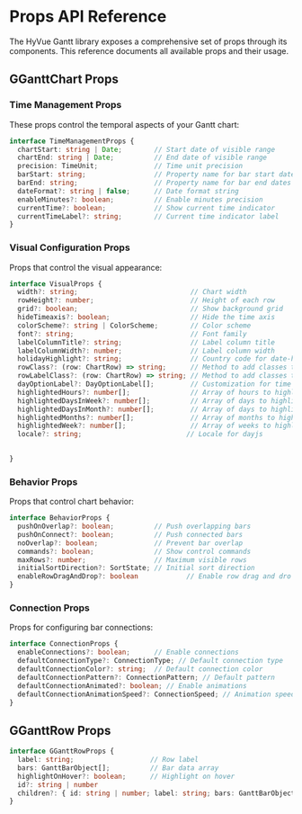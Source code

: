 # Props API Reference

The HyVue Gantt library exposes a comprehensive set of props through its components. This reference documents all available props and their usage.

## GGanttChart Props

### Time Management Props

These props control the temporal aspects of your Gantt chart:

```typescript
interface TimeManagementProps {
  chartStart: string | Date;        // Start date of visible range
  chartEnd: string | Date;          // End date of visible range
  precision: TimeUnit;              // Time unit precision
  barStart: string;                 // Property name for bar start dates
  barEnd: string;                   // Property name for bar end dates
  dateFormat?: string | false;      // Date format string
  enableMinutes?: boolean;          // Enable minutes precision
  currentTime?: boolean;            // Show current time indicator
  currentTimeLabel?: string;        // Current time indicator label
}
```

### Visual Configuration Props

Props that control the visual appearance:

```typescript
interface VisualProps {
  width?: string;                            // Chart width
  rowHeight?: number;                        // Height of each row
  grid?: boolean;                            // Show background grid
  hideTimeaxis?: boolean;                    // Hide the time axis
  colorScheme?: string | ColorScheme;        // Color scheme
  font?: string;                             // Font family
  labelColumnTitle?: string;                 // Label column title
  labelColumnWidth?: number;                 // Label column width
  holidayHighlight?: string;                 // Country code for date-holidays
  rowClass?: (row: ChartRow) => string;      // Method to add classes to data rows
  rowLabelClass?: (row: ChartRow) => string; // Method to add classes to label rows
  dayOptionLabel?: DayOptionLabel[];         // Customization for time unit day
  highlightedHours?: number[];               // Array of hours to highlight (0-23)
  highlightedDaysInWeek?: number[];          // Array of days to highlight (0-6, 0 is Sunday)
  highlightedDaysInMonth?: number[];         // Array of days to highlight (1-31)
  highlightedMonths?: number[];              // Array of months to highlight (0-11, 0 is January)
  highlightedWeek?: number[];                // Array of weeks to highlight (1-53)
  locale?: string;                          // Locale for dayjs
 

}
```

### Behavior Props

Props that control chart behavior:

```typescript
interface BehaviorProps {
  pushOnOverlap?: boolean;          // Push overlapping bars
  pushOnConnect?: boolean;          // Push connected bars
  noOverlap?: boolean;              // Prevent bar overlap
  commands?: boolean;               // Show control commands
  maxRows?: number;                 // Maximum visible rows
  initialSortDirection?: SortState; // Initial sort direction
  enableRowDragAndDrop?: boolean            // Enable row drag and dro
}
```

### Connection Props

Props for configuring bar connections:

```typescript
interface ConnectionProps {
  enableConnections?: boolean;      // Enable connections
  defaultConnectionType?: ConnectionType; // Default connection type
  defaultConnectionColor?: string;  // Default connection color
  defaultConnectionPattern?: ConnectionPattern; // Default pattern
  defaultConnectionAnimated?: boolean; // Enable animations
  defaultConnectionAnimationSpeed?: ConnectionSpeed; // Animation speed
}
```

## GGanttRow Props

```typescript
interface GGanttRowProps {
  label: string;                   // Row label
  bars: GanttBarObject[];          // Bar data array
  highlightOnHover?: boolean;      // Highlight on hover
  id?: string | number 
  children?: { id: string | number; label: string; bars: GanttBarObject[] }[]  
}
```
